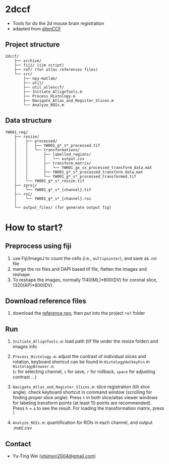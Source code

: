 2dccf
======

* Tools for do the 2d mouse brain registration
* adapted from [allenCCF](https://github.com/cortex-lab/allenCCF)


## Project structure
    2dccf/
        ├── archive/ 
        ├── fiji/ (ijm script)
        ├── ref/ (for atlas references files)
        └── src/
            ├── npy-matlab/
            ├── util/
            ├── util_allenccf/
            ├── Initiate_AllignTools.m
            ├── Process_Histology.m
            ├── Navigate_Atlas_and_Register_Slices.m
            └── Analyze_ROIs.m

## Data structure

    YW001_reg/
        ├── resize/
        │    ├── processed/
        │    │   ├── YW001_g*_s*_processed.tif
        │    │   └── transformations/
        │    │       ├── labelled_regions/
        │    │       │   └── output.csv
        │    │       ├── transform_matrix/
        │    │       │   └── YW001_gx_sx_processed_transform_data.mat
        │    │       ├── YW001_g*_s*_processed_transform_data.mat
        │    │       └── YW001_g*_s*_processed_transformed.tif
        │    └── YW001_g*_s*_resize.tif
        ├── zproj/
        │    └── YW001_g*_s*_{channel}.tif
        ├── roi/
        │    └── YW001_g*_s*_{channel}.roi
        │ 
        └── output_files/ (for generate output fig)


# How to start?
## Preprocess using fiji
1. use Fiji/ImageJ to count the cells (i.e., `multipointer`), and save as .roi file
2. merge the roi files and DAPI based tif file, flatten the images and reshape. 
3. To reshape the images, normally 1140(ML)*800(DV) for coronal slice, 1320(AP)*800(DV).

## Download reference files
1. download the [reference npy](http://data.cortexlab.net/allenCCF/), then put into the project `ref` folder

## Run 
1. `Initiate_AllignTools.m`: load path (tif file under the resize folder) and images info

2. `Process_Histology.m`: adjust the contrast of individual slices and rotation, 
keyboard shortcut can be found in `HistologyHotkeyFcn` in `HistologyBrowser.m`\
   (`c` for selecting channel, `s` for save, `r` for rollback, `space` for adjusting contrast ...)

3. `Navigate_Atlas_and_Register_Slices.m`: slice registration (tilt slice angle). check keyboard shortcut in command window
   (scrolling for finding proper slice angle). Press `t` in both slice/altas viewer windows for labeling transform points (at least 10 points are recommended).
   Press `h` + `a` to see the result. For loading the transformation matrix, press `l`

4. `Analyze_ROIs.m`: quantification for ROIs in each channel, and output .mat/.csv 


## Contact
- Yu-Ting Wei (ytsimon2004@gmail.com)
